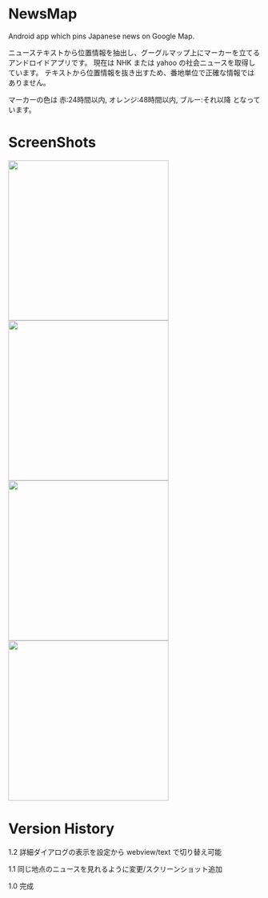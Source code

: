 NewsMap
========
Android app which pins Japanese news on Google Map. 

ニューステキストから位置情報を抽出し、グーグルマップ上にマーカーを立てるアンドロイドアプリです。
現在は NHK または yahoo の社会ニュースを取得しています。
テキストから位置情報を抜き出すため、番地単位で正確な情報ではありません。


マーカーの色は 赤:24時間以内, オレンジ:48時間以内, ブルー:それ以降 となっています。

ScreenShots
========
<img src="https://raw.githubusercontent.com/wiki/rafilia/NewsMap/Screenshots/pic1.png" width="320px">
<img src="https://raw.githubusercontent.com/wiki/rafilia/NewsMap/Screenshots/pic2.png" width="320px">
<img src="https://raw.githubusercontent.com/wiki/rafilia/NewsMap/Screenshots/pic3.png" width="320px">
<img src="https://raw.githubusercontent.com/wiki/rafilia/NewsMap/Screenshots/pic4.png" width="320px">

Version History
========
1.2 詳細ダイアログの表示を設定から webview/text で切り替え可能

1.1 同じ地点のニュースを見れるように変更/スクリーンショット追加

1.0 完成
